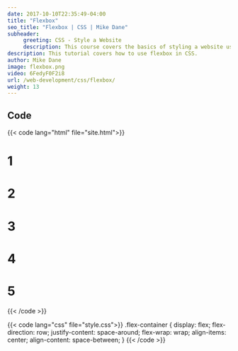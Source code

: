```yaml
---
date: 2017-10-10T22:35:49-04:00
title: "Flexbox"
seo_title: "Flexbox | CSS | Mike Dane"
subheader:
     greeting: CSS - Style a Website
     description: This course covers the basics of styling a website using CSS. Work your way through the videos/articles and I'll teach you everything you need to know to style a basic website!
description: This tutorial covers how to use flexbox in CSS.
author: Mike Dane
image: flexbox.png
video: 6FedyF0F2i8
url: /web-development/css/flexbox/
weight: 13
---
```


## Code

{{< code lang="html" file="site.html">}}
<!-- classes 'box', 'box2' and 'container' (not shown) are used for styling the elements -->
<div class="flex-container container">
     <div class="box flex-item"><h1>1</h1></div>
     <div class="box2 flex-item"><h1>2</h1></div>
     <div class="box flex-item"><h1>3</h1></div>
     <div style="align-self:center;" class="box"><h1>4</h1></div>
     <div class="box flex-item"><h1>5</h1></div>
</div>
{{< /code >}}


{{< code lang="css" file="style.css">}}
.flex-container {
     display: flex;
     flex-direction: row;
     justify-content: space-around;
     flex-wrap: wrap;
     align-items: center;
     align-content: space-between;
}
{{< /code >}}